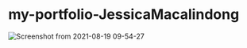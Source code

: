 # my-portfolio-JessicaMacalindong
![Screenshot from 2021-08-19 09-54-27](https://user-images.githubusercontent.com/89130471/129995368-d5b1e523-192b-43d9-87b7-50a631c974f1.png)
